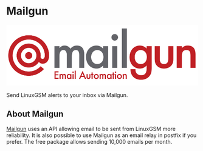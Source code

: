 # Mailgun

[![Mailgun logo](../.gitbook/assets/mailgun_logo.png)](https://www.mailgun.com/)

Send LinuxGSM alerts to your inbox via Mailgun.

## About Mailgun

[Mailgun](https://mailgun.com) uses an API allowing email to be sent from LinuxGSM more reliability. It is also possible to use Mailgun as an email relay in postfix if you prefer. The free package allows sending 10,000 emails per month.
